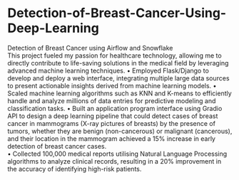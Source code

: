 # Detection-of-Breast-Cancer-Using-Deep-Learning
Detection of Breast Cancer using Airflow and Snowflake                                                         
This project fueled my passion for healthcare technology, allowing me to directly contribute to life-saving solutions in the medical field by leveraging advanced machine learning techniques.
•	Employed Flask/Django to develop and deploy a web interface, integrating multiple large data sources to present actionable insights derived from machine learning models.
•	Scaled machine learning algorithms such as KNN and K-means to efficiently handle and analyze millions of data entries for predictive modeling and classification tasks.
•	Built an application program interface using Gradio API to design a deep learning pipeline that could detect cases of breast cancer in mammograms (X-ray pictures of breasts) by the presence of tumors, whether they are benign (non-cancerous) or malignant (cancerous), and their location in the mammogram achieved a 15% increase in early detection of breast cancer cases.  
•	Collected 100,000 medical reports utilising Natural Language Processing algorithms to analyze clinical records, resulting in a 20% improvement in the accuracy of identifying high-risk patients.  
